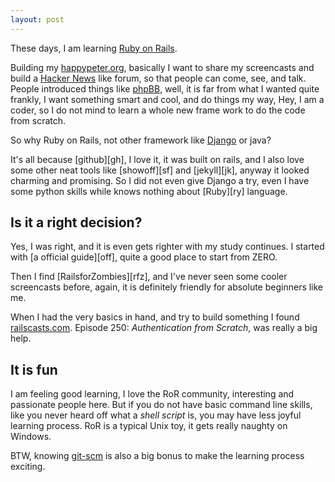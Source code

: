 ```yaml
---
layout: post
---
```

These days, I am learning [Ruby on Rails][ror].

Building my [happypeter.org][ho], basically I want to share my screencasts and
build a [Hacker News][hn] like forum, so that people can come, see, and talk.
People introduced things like [phpBB][bb], well, it is far from what I
wanted quite frankly, I want something smart and cool, and do things my way,
Hey, I am a coder, so I do not mind to learn a whole new frame work to do the
code from scratch.

So why Ruby on Rails, not other framework like [Django][dj] or java?

It's all because [github][gh], I love it, it was built on rails, and I also
love some other neat tools like [showoff][sf] and [jekyll][jk], anyway it
looked charming and promising. So I did not even give Django a try, even I
have some python skills while knows nothing about [Ruby][ry] language.

## Is it a right decision?

Yes, I was right, and it is even gets righter with my study continues.
I started with [a official guide][off], quite a good place to start from ZERO.

Then I find [RailsforZombies][rfz], and I've never seen some cooler screencasts
before, again, it is definitely friendly for absolute beginners like me.

When I had the very basics in hand, and try to build something I found
[railscasts.com][rc]. Episode 250: _Authentication from Scratch_, was really a big
help.

## It is fun

I am feeling good learning, I love the RoR community, interesting and
passionate people here. But if you do not have basic command line skills, like
you never heard off what a _shell script_ is, you may have less joyful
learning process. RoR is a typical Unix toy, it gets really naughty on
Windows.


BTW, knowing [git-scm][git] is also a big bonus to make the learning process
exciting.

[ho]:   happypeter.org
[bb]:   http://www.phpbb.com/
[dj]:   https://www.djangoproject.com/
[hn]:   http://news.ycombinator.com/
[rc]:   railscasts.com
[git]:  git-scm.com
[ror]:  http://rubyonrails.org/
